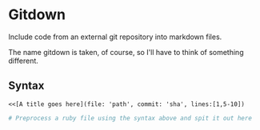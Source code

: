 Gitdown
=======

Include code from an external git repository into markdown files.

The name gitdown is taken, of course, so I'll have to think of something
different.

Syntax
------

`<<[A title goes here](file: 'path', commit: 'sha', lines:[1,5-10])`

```ruby
# Preprocess a ruby file using the syntax above and spit it out here
```
